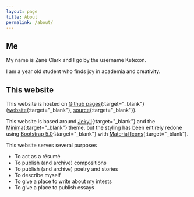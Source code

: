 ```yaml
---
layout: page
title: About
permalink: /about/
---
```

## Me
My name is Zane Clark and I go by the username Ketexon.

I am a <span id="age"></span> year old student who finds joy in academia and creativity.

## This website

This website is hosted on [Github pages]{:target="_blank"} ([website][website github]{:target="_blank"}, [source][website source]{:target="_blank"}).

This website is based around [Jekyll]{:target="_blank"} and the [Minima]{:target="_blank"} theme, but the styling has been entirely redone using [Bootstrap 5.0]{:target="_blank"} with [Material Icons]{:target="_blank"}.

This website serves several purposes
<ul class="list-group">
<li class="list-group-item">To act as a r&eacute;sum&eacute;</li>
<li class="list-group-item">To publish (and archive) compositions</li>
<li class="list-group-item">To publish (and archive) poetry and stories</li>
<li class="list-group-item">To describe myself</li>
<li class="list-group-item">To give a place to write about my intests</li>
<li class="list-group-item">To give a place to publish essays</li>
</ul>

[Github pages]:https://pages.github.com/
[website github]:https://github.com/ketexon/ketexon.github.io
[website source]:https://github.com/ketexon/ketexon.github.io_source

[Jekyll]:https://jekyllrb.com/
[Minima]:https://github.com/jekyll/minima
[Bootstrap 5.0]:https://getbootstrap.com/
[Material Icons]:https://fonts.google.com/icons?selected=Material+Icons

<script>
document.querySelector("#age").appendChild(
	document.createTextNode(
		Math.floor((Date.now() - new Date("01 August 2003").getTime())/1000/60/60/24/365)
	)
)
</script>